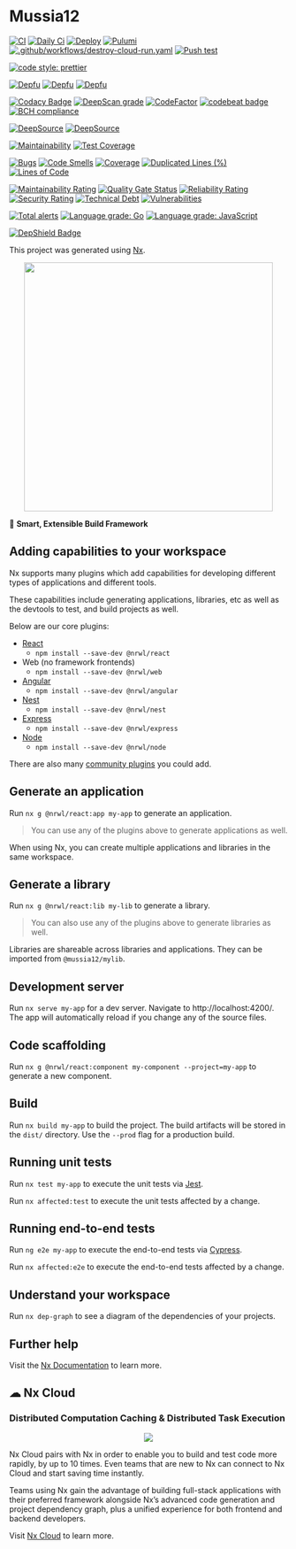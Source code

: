 

# Mussia12
[![CI](https://github.com/yurikrupnik/mussia12/actions/workflows/ci.yml/badge.svg)](https://github.com/yurikrupnik/mussia12/actions/workflows/ci.yml)
[![Daily Ci](https://github.com/yurikrupnik/mussia12/actions/workflows/daily-ci.yml/badge.svg)](https://github.com/yurikrupnik/mussia12/actions/workflows/daily-ci.yml)
[![Deploy](https://github.com/yurikrupnik/mussia12/actions/workflows/deploy.yml/badge.svg)](https://github.com/yurikrupnik/mussia12/actions/workflows/deploy.yml)
[![Pulumi](https://github.com/yurikrupnik/mussia12/actions/workflows/pulumi-big-data.yml/badge.svg)](https://github.com/yurikrupnik/mussia12/actions/workflows/pulumi-big-data.yml)
[![.github/workflows/destroy-cloud-run.yaml](https://github.com/yurikrupnik/mussia12/actions/workflows/destroy-cloud-run.yaml/badge.svg)](https://github.com/yurikrupnik/mussia12/actions/workflows/destroy-cloud-run.yaml)
[![Push test](https://github.com/yurikrupnik/mussia12/actions/workflows/push.yml/badge.svg)](https://github.com/yurikrupnik/mussia12/actions/workflows/push.yml)

[![code style: prettier](https://img.shields.io/badge/code_style-prettier-ff69b4.svg?style=flat-square)](https://github.com/prettier/prettier)

[![Depfu](https://badges.depfu.com/badges/986287de46e83570bc478961684de7a6/status.svg)](https://depfu.com)
[![Depfu](https://badges.depfu.com/badges/986287de46e83570bc478961684de7a6/overview.svg)](https://depfu.com/github/yurikrupnik/mussia12?project_id=32992)
[![Depfu](https://badges.depfu.com/badges/986287de46e83570bc478961684de7a6/count.svg)](https://depfu.com/github/yurikrupnik/mussia12?project_id=32992)

[![Codacy Badge](https://app.codacy.com/project/badge/Grade/534dcfa008bc47e5b286de136d49138b)](https://www.codacy.com/gh/yurikrupnik/mussia12/dashboard?utm_source=github.com&amp;utm_medium=referral&amp;utm_content=yurikrupnik/mussia12&amp;utm_campaign=Badge_Grade)
[![DeepScan grade](https://deepscan.io/api/teams/12695/projects/19311/branches/497594/badge/grade.svg)](https://deepscan.io/dashboard#view=project&tid=12695&pid=19311&bid=497594)
[![CodeFactor](https://www.codefactor.io/repository/github/yurikrupnik/mussia12/badge)](https://www.codefactor.io/repository/github/yurikrupnik/mussia12)
[![codebeat badge](https://codebeat.co/badges/642d9697-44b4-4944-81bd-84786fc4f736)](https://codebeat.co/projects/github-com-yurikrupnik-mussia12-master)
[![BCH compliance](https://bettercodehub.com/edge/badge/yurikrupnik/mussia12?branch=master)](https://bettercodehub.com/)

[![DeepSource](https://deepsource.io/gh/yurikrupnik/mussia12.svg/?label=active+issues&show_trend=true&token=rz4vPTjwHnrxl3WbwNBtdbcR)](https://deepsource.io/gh/yurikrupnik/mussia12/?ref=repository-badge)
[![DeepSource](https://deepsource.io/gh/yurikrupnik/mussia12.svg/?label=resolved+issues&show_trend=true&token=rz4vPTjwHnrxl3WbwNBtdbcR)](https://deepsource.io/gh/yurikrupnik/mussia12/?ref=repository-badge)

[![Maintainability](https://api.codeclimate.com/v1/badges/89c61c9ddda5adf765bd/maintainability)](https://codeclimate.com/github/yurikrupnik/mussia12/maintainability)
[![Test Coverage](https://api.codeclimate.com/v1/badges/89c61c9ddda5adf765bd/test_coverage)](https://codeclimate.com/github/yurikrupnik/mussia12/test_coverage)

[![Bugs](https://sonarcloud.io/api/project_badges/measure?project=yurikrupnik_mussia12&metric=bugs)](https://sonarcloud.io/summary/new_code?id=yurikrupnik_mussia12)
[![Code Smells](https://sonarcloud.io/api/project_badges/measure?project=yurikrupnik_mussia12&metric=code_smells)](https://sonarcloud.io/summary/new_code?id=yurikrupnik_mussia12)
[![Coverage](https://sonarcloud.io/api/project_badges/measure?project=yurikrupnik_mussia12&metric=coverage)](https://sonarcloud.io/summary/new_code?id=yurikrupnik_mussia12)
[![Duplicated Lines (%)](https://sonarcloud.io/api/project_badges/measure?project=yurikrupnik_mussia12&metric=duplicated_lines_density)](https://sonarcloud.io/summary/new_code?id=yurikrupnik_mussia12)
[![Lines of Code](https://sonarcloud.io/api/project_badges/measure?project=yurikrupnik_mussia12&metric=ncloc)](https://sonarcloud.io/summary/new_code?id=yurikrupnik_mussia12)

[![Maintainability Rating](https://sonarcloud.io/api/project_badges/measure?project=yurikrupnik_mussia12&metric=sqale_rating)](https://sonarcloud.io/summary/new_code?id=yurikrupnik_mussia12)
[![Quality Gate Status](https://sonarcloud.io/api/project_badges/measure?project=yurikrupnik_mussia12&metric=alert_status)](https://sonarcloud.io/summary/new_code?id=yurikrupnik_mussia12)
[![Reliability Rating](https://sonarcloud.io/api/project_badges/measure?project=yurikrupnik_mussia12&metric=reliability_rating)](https://sonarcloud.io/summary/new_code?id=yurikrupnik_mussia12)
[![Security Rating](https://sonarcloud.io/api/project_badges/measure?project=yurikrupnik_mussia12&metric=security_rating)](https://sonarcloud.io/summary/new_code?id=yurikrupnik_mussia12)
[![Technical Debt](https://sonarcloud.io/api/project_badges/measure?project=yurikrupnik_mussia12&metric=sqale_index)](https://sonarcloud.io/summary/new_code?id=yurikrupnik_mussia12)
[![Vulnerabilities](https://sonarcloud.io/api/project_badges/measure?project=yurikrupnik_mussia12&metric=vulnerabilities)](https://sonarcloud.io/summary/new_code?id=yurikrupnik_mussia12)

[![Total alerts](https://img.shields.io/lgtm/alerts/g/yurikrupnik/mussia12.svg?logo=lgtm&logoWidth=18)](https://lgtm.com/projects/g/yurikrupnik/mussia12/alerts/)
[![Language grade: Go](https://img.shields.io/lgtm/grade/go/g/yurikrupnik/mussia12.svg?logo=lgtm&logoWidth=18)](https://lgtm.com/projects/g/yurikrupnik/mussia12/context:go)
[![Language grade: JavaScript](https://img.shields.io/lgtm/grade/javascript/g/yurikrupnik/mussia12.svg?logo=lgtm&logoWidth=18)](https://lgtm.com/projects/g/yurikrupnik/mussia12/context:javascript)


[![DepShield Badge](https://depshield.sonatype.org/badges/owner/repository/depshield.svg)](https://depshield.github.io)

This project was generated using [Nx](https://nx.dev).

<p style="text-align: center;"><img src="https://raw.githubusercontent.com/nrwl/nx/master/images/nx-logo.png" width="450"></p>

🔎 **Smart, Extensible Build Framework**

## Adding capabilities to your workspace

Nx supports many plugins which add capabilities for developing different types of applications and different tools.

These capabilities include generating applications, libraries, etc as well as the devtools to test, and build projects as well.

Below are our core plugins:

- [React](https://reactjs.org)
  - `npm install --save-dev @nrwl/react`
- Web (no framework frontends)
  - `npm install --save-dev @nrwl/web`
- [Angular](https://angular.io)
  - `npm install --save-dev @nrwl/angular`
- [Nest](https://nestjs.com)
  - `npm install --save-dev @nrwl/nest`
- [Express](https://expressjs.com)
  - `npm install --save-dev @nrwl/express`
- [Node](https://nodejs.org)
  - `npm install --save-dev @nrwl/node`

There are also many [community plugins](https://nx.dev/community) you could add.

## Generate an application

Run `nx g @nrwl/react:app my-app` to generate an application.

> You can use any of the plugins above to generate applications as well.

When using Nx, you can create multiple applications and libraries in the same workspace.

## Generate a library

Run `nx g @nrwl/react:lib my-lib` to generate a library.

> You can also use any of the plugins above to generate libraries as well.

Libraries are shareable across libraries and applications. They can be imported from `@mussia12/mylib`.

## Development server

Run `nx serve my-app` for a dev server. Navigate to http://localhost:4200/. The app will automatically reload if you change any of the source files.

## Code scaffolding

Run `nx g @nrwl/react:component my-component --project=my-app` to generate a new component.

## Build

Run `nx build my-app` to build the project. The build artifacts will be stored in the `dist/` directory. Use the `--prod` flag for a production build.

## Running unit tests

Run `nx test my-app` to execute the unit tests via [Jest](https://jestjs.io).

Run `nx affected:test` to execute the unit tests affected by a change.

## Running end-to-end tests

Run `ng e2e my-app` to execute the end-to-end tests via [Cypress](https://www.cypress.io).

Run `nx affected:e2e` to execute the end-to-end tests affected by a change.

## Understand your workspace

Run `nx dep-graph` to see a diagram of the dependencies of your projects.

## Further help

Visit the [Nx Documentation](https://nx.dev) to learn more.



## ☁ Nx Cloud

### Distributed Computation Caching & Distributed Task Execution

<p style="text-align: center;"><img src="https://raw.githubusercontent.com/nrwl/nx/master/images/nx-cloud-card.png"></p>

Nx Cloud pairs with Nx in order to enable you to build and test code more rapidly, by up to 10 times. Even teams that are new to Nx can connect to Nx Cloud and start saving time instantly.

Teams using Nx gain the advantage of building full-stack applications with their preferred framework alongside Nx’s advanced code generation and project dependency graph, plus a unified experience for both frontend and backend developers.

Visit [Nx Cloud](https://nx.app/) to learn more.
